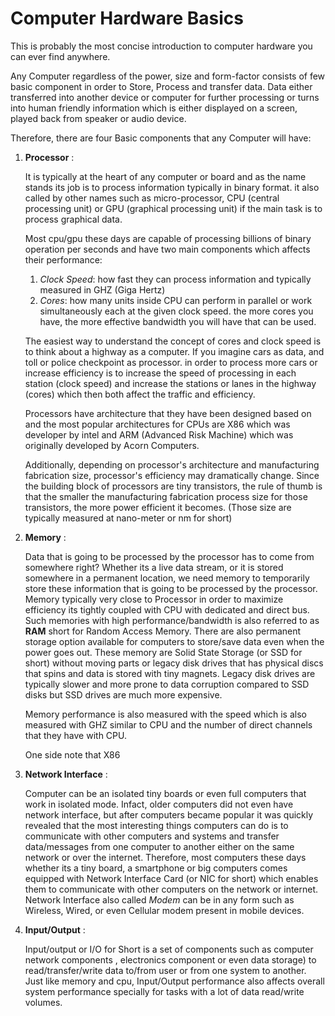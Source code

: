 [Path]: p "Frontend Developer,Backend Developer,Data Scientist"
[Topic]: t "CS"
[Cert]: c

# Computer Hardware Basics

This is probably the most concise introduction to computer hardware you can ever find anywhere.

Any Computer regardless of the power, size and form-factor consists of few basic component in order to Store, Process and transfer data. Data either transferred into another device or computer for further processing or turns into human friendly information which is either displayed on a screen, played back from speaker or audio device.

Therefore, there are four Basic components that any Computer will have:

1. **Processor** :

    It is typically at the heart of any computer or board and as the name stands its job is to process information typically in binary format. it also called by other names such as micro-processor, CPU (central processing unit) or GPU (graphical processing unit) if the main task is to process graphical data.

    Most cpu/gpu these days are capable of processing billions of binary operation per seconds and have two main components which affects their performance:
      1. *Clock Speed*: how fast they can process information and typically measured in GHZ (Giga Hertz)
      2. *Cores*: how many units inside CPU can perform in parallel or work simultaneously each at the given clock speed. the more cores you have, the more effective bandwidth you will have that can be used.

    The easiest way to understand the concept of cores and clock speed is to think about a highway as a computer. If you imagine cars as data, and toll or police checkpoint as processor. in order to process more cars or increase efficiency is to increase the speed of processing in each station (clock speed) and increase the stations or lanes in the highway (cores) which then both affect the traffic and efficiency.

    Processors have architecture that they have been designed based on and the most popular architectures for CPUs are X86 which was developer by intel and ARM (Advanced Risk Machine) which was originally developed by Acorn Computers.

    Additionally, depending on processor's architecture and manufacturing fabrication size, processor's efficiency may dramatically change. Since the building block of processors are tiny transistors, the rule of thumb is that the smaller the manufacturing fabrication process size for those transistors, the more power efficient it becomes. (Those size are typically measured at nano-meter or nm for short)

2. **Memory** :

    Data that is going to be processed by the processor has to come from somewhere right? Whether its a live data stream, or it is stored somewhere in a permanent location, we need memory to temporarily store these information that is going to be processed by the processor. Memory typically very close to Processor in order to maximize efficiency its tightly coupled with CPU with dedicated and direct bus. Such memories with high performance/bandwidth is also referred to as **RAM** short for Random Access Memory. There are also permanent storage option available for computers to store/save data even when the power goes out. These memory are Solid State Storage (or SSD for short) without moving parts or legacy disk drives that has physical discs that spins and data is stored with tiny magnets. Legacy disk drives are typically slower and more prone to data corruption compared to SSD disks but SSD drives are much more expensive.

    Memory performance is also measured with the speed which is also measured with GHZ similar to CPU and the number of direct channels that they have with CPU.

    One side note that X86

3. **Network Interface** :

    Computer can be an isolated tiny boards or even full computers that work in isolated mode. Infact, older computers did not even have network interface, but after computers became popular it was quickly revealed that the most interesting things computers can do is to communicate with other computers and systems and transfer data/messages from one computer to another either on the same network or over the internet. Therefore, most computers these days whether its a tiny board, a smartphone or big computers comes equipped with Network Interface Card (or NIC for short) which enables them to communicate with other computers on the network or internet. Network Interface also called *Modem* can be in any form such as Wireless, Wired, or even Cellular modem present in mobile devices.

4. **Input/Output** :

    Input/output or I/O for Short is a set of components such as computer network components , electronics component or even data storage) to read/transfer/write data to/from user or from one system to another. Just like memory and cpu, Input/Output performance also affects overall system performance specially for tasks with a lot of data read/write volumes.
